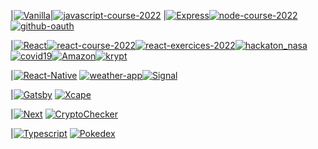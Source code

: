 |[![Vanilla](https://img.shields.io/static/v1?label=&message=JavaScript&color=F18E33&logo=javascript&logoColor=FFFFFF)](https://developer.mozilla.org/en-US/docs/Web/JavaScript)|[![javascript-course-2022](https://img.shields.io/static/v1?label=javascript-course-2022&message=%20&color=000605&logo=github&logoColor=white&labelColor=000605)](https://github.com/ohayon-alexandre/javascript-course-2022)
|[![Express](https://img.shields.io/static/v1?label=&message=JavaScript&color=F18E33&logo=javascript&logoColor=FFFFFF)](https://developer.mozilla.org/en-US/docs/Web/JavaScript)[![node-course-2022](https://img.shields.io/static/v1?label=node-course-2022&message=%20&color=000605&logo=github&logoColor=white&labelColor=000605)](https://github.com/ohayon-alexandre/node-course-2022)[![github-oauth](https://img.shields.io/static/v1?label=github-oauth&message=%20&color=000605&logo=github&logoColor=white&labelColor=000605)](https://github.com/ohayon-alexandre/github-oauth)

|[![React](https://img.shields.io/static/v1?label=&message=React&color=F18E33&logo=react&logoColor=FFFFFF)](https://developer.mozilla.org/en-US/docs/Web/JavaScript)[![react-course-2022](https://img.shields.io/static/v1?label=react-course-2022&message=%20&color=000605&logo=github&logoColor=white&labelColor=000605)](https://github.com/ohayon-alexandre/react-course-2022)[![react-exercices-2022](https://img.shields.io/static/v1?label=react-exercices-2022&message=%20&color=000605&logo=github&logoColor=white&labelColor=000605)](https://github.com/ohayon-alexandre/react-exercices-2022)[![hackaton_nasa](https://img.shields.io/static/v1?label=hackaton_nasa&message=%20&color=000605&logo=github&logoColor=white&labelColor=000605)](https://github.com/ohayon-alexandre/hackaton_nasa)[![covid19](https://img.shields.io/static/v1?label=covid19&message=%20&color=000605&logo=github&logoColor=white&labelColor=000605)](https://github.com/ohayon-alexandre/covid19)[![Amazon](https://img.shields.io/static/v1?label=Amazon&message=%20&color=000605&logo=github&logoColor=white&labelColor=000605)](https://github.com/ohayon-alexandre/Amazon)[![krypt](https://img.shields.io/static/v1?label=krypt&message=%20&color=000605&logo=github&logoColor=white&labelColor=000605)](https://github.com/ohayon-alexandre/krypt)

|[![React-Native](https://img.shields.io/static/v1?label=&message=React-Native&color=F18E33&logo=react&logoColor=FFFFFF)](https://developer.mozilla.org/en-US/docs/Web/JavaScript)
[![weather-app](https://img.shields.io/static/v1?label=weather-app&message=%20&color=000605&logo=github&logoColor=white&labelColor=000605)](https://github.com/ohayon-alexandre/weather-app)[![Signal](https://img.shields.io/static/v1?label=Signal&message=%20&color=000605&logo=github&logoColor=white&labelColor=000605)](https://github.com/ohayon-alexandre/Signal)

|[![Gatsby](https://img.shields.io/static/v1?label=&message=Gatsby&color=F18E33&logo=gatsby&logoColor=FFFFFF)](https://developer.mozilla.org/en-US/docs/Web/JavaScript)
[![Xcape](https://img.shields.io/static/v1?label=Xcape&message=%20&color=000605&logo=github&logoColor=white&labelColor=000605)](https://github.com/ohayon-alexandre/Xcape)

|[![Next](https://img.shields.io/static/v1?label=&message=Next&color=F18E33&logo=next&logoColor=FFFFFF)](https://developer.mozilla.org/en-US/docs/Web/JavaScript)
[![CryptoChecker](https://img.shields.io/static/v1?label=CryptoChecker&message=%20&color=000605&logo=github&logoColor=white&labelColor=000605)](https://github.com/ohayon-alexandre/CryptoChecker)

|[![Typescript](https://img.shields.io/static/v1?label=&message=Typescript&color=F18E33&logo=typescript&logoColor=FFFFFF)](https://developer.mozilla.org/en-US/docs/Web/JavaScript)
[![Pokedex](https://img.shields.io/static/v1?label=Pokedex&message=%20&color=000605&logo=github&logoColor=white&labelColor=000605)](https://github.com/ohayon-alexandre/Pokedex)
<!-- END OF PROFILE STACK, DO NOT REMOVE -->
